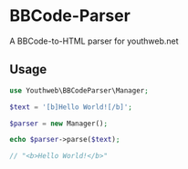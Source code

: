 # BBCode-Parser

A BBCode-to-HTML parser for youthweb.net

## Usage

```php
use Youthweb\BBCodeParser\Manager;

$text = '[b]Hello World![/b]';

$parser = new Manager();

echo $parser->parse($text);

// "<b>Hello World!</b>"
```
